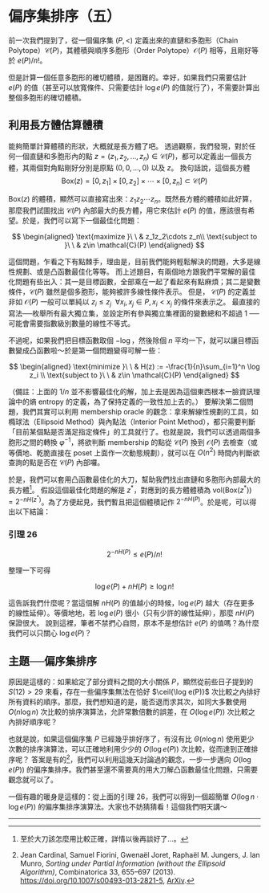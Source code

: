 # 偏序集排序（五）

前一次我們提到了，從一個偏序集 $(P, <)$ 定義出來的直鏈和多胞形（Chain Polytope）$\mathcal{C}(P)$，其體積與順序多胞形（Order Polytope）$\mathcal{O}(P)$ 相等，且剛好等於 $e(P) / n!$。

但是計算一個任意多胞形的確切體積，是困難的。幸好，如果我們只需要估計 $e(P)$ 的值（甚至可以放寬條件、只需要估計 $\log e(P)$ 的值就行了），不需要計算出整個多胞形的確切體積。

## 利用長方體估算體積

能夠簡單計算體積的形狀，大概就是長方體了吧。
透過觀察，我們發現，對於任何一個直鏈和多胞形內的點 $z=(z_1, z_2, \ldots, z_n) \in\mathcal{C}(P)$，都可以定義出一個長方體，其兩個對角點剛好分別是原點 $(0, 0, \ldots, 0)$ 以及 $z$。
換句話說，這個長方體
$$
\text{Box}(z) = [0, z_1]\times [0, z_2]\times \cdots \times [0, z_n]\subset \mathcal{C}(P)
$$

$\text{Box}(z)$ 的體積，顯然可以直接寫出來：$z_1z_2\cdots z_n$。既然長方體的體積如此好算，那麼我們試圖找出 $\mathcal{C}(P)$ 內部最大的長方體，用它來估計 $e(P)$ 的值，應該很有希望。於是，我們可以寫下一個最佳化問題：

$$
\begin{aligned}
\text{maximize }\ \ & z_1z_2\cdots z_n\\
\text{subject to }\ \ & z\in \mathcal{C}(P)
\end{aligned}
$$

這個問題，乍看之下有點棘手，理由是，目前我們能夠輕鬆解決的問題，大多是線性規劃、或是凸函數最佳化等等。
而上述題目，有兩個地方跟我們平常解的最佳化問題有些出入：其一是目標函數，全部乘在一起了看起來有點麻煩；其二是變數條件，$\mathcal{C}(P)$ 雖然是個多胞形，能夠被許多線性條件表示。
但是， $\mathcal{C}(P)$ 的定義並非如 $\mathcal{O}(P)$ 一般可以單純以 $z_i \le z_j \ \ \forall x_i, x_j\in P, x_i < x_j$ 的條件來表示之。
最直接的寫法──枚舉所有最大獨立集，並設定所有參與獨立集裡面的變數總和不超過 1 ──可能會需要指數級別數量的線性不等式。

不過呢，如果我們把目標函數取個 $-\log$，然後除個 $n$ 平均一下，就可以讓目標函數變成凸函數啦～於是第一個問題變得可解一些：

$$
\begin{aligned}
\text{minimize }\ \ & H(z) := -\frac{1}{n}\sum_{i=1}^n \log z_i \\
\text{subject to }\ \ & z\in \mathcal{C}(P)
\end{aligned}
$$

（備註：上面的 $1/n$ 並不影響最佳化的解，加上去是因為這個東西根本一臉資訊理論中的熵 entropy 的定義，為了保持定義的一致性加上去的。）
要解決第二個問題，我們其實可以利用 membership oracle 的觀念：拿來解線性規劃的工具，如橢球法（Ellipsoid Method）與內點法（Interior Point Method），都只需要判斷「目前某個點是否滿足指定條件」的工具就行了。也就是說，我們可以透過兩個多胞形之間的轉換 $\varphi^{-1}$，將欲判斷 membership 的點從 $\mathcal{C}(P)$ 換到 $\mathcal{O}(P)$ 去檢查（或等價地、乾脆直接在 poset 上面作一次動態規劃），就可以在 $O(n^2)$ 時間內判斷欲查詢的點是否在 $\mathcal{C}(P)$ 內部囉。

於是，我們可以套用凸函數最佳化的大刀，幫助我們找出直鏈和多胞形內部最大的長方體[^1]。
假設這個最佳化問題的解是 $z^*$，對應到的長方體體積為 $\text{vol}(\text{Box}(z^*)) = 2^{-nH(z^*)}$。為了方便起見，我們暫且把這個體積記作 $2^{-nH(P)}$。於是呢，可以得出以下結論：

### 引理 26

$$
2^{-nH(P)} \le e(P)/n!
$$

整理一下可得

$$
\log e(P) + nH(P) \ge \log n!
$$

這告訴我們什麼呢？當這個解 $nH(P)$ 的值越小的時候，$\log e(P)$ 越大（存在更多的線性延伸）。等價地地，若 $\log e(P)$ 很小（只有少許的線性延伸），那麼 $nH(P)$ 保證很大。
說到這裡，筆者不禁捫心自問，原本不是想估計 $e(P)$ 的值嗎？為什麼我們可以只關心 $\log e(P)$？

## 主題──偏序集排序

原因是這樣的：如果給定了部分資料之間的大小關係 $P$，顯然從前些日子提到的 $S(12)>29$ 來看，存在一些偏序集無法在恰好 $\ceil{\log e(P)}$ 次比較之內排好所有資料的順序。那麼，我們想知道的是，能否退而求其次，如同大多數使用 $O(n\log n)$ 次比較的排序演算法，允許常數倍數的誤差，在 $O(\log e(P))$ 次比較之內排好順序呢？

也就是說，如果這個偏序集 $P$ 已經幾乎排好序了，有沒有比 $\Theta(n\log n)$ 使用更少次數的排序演算法，可以正確地利用少少的 $O(\log e(P))$ 次比較，從而達到正確排序呢？
答案是有的[^2]，我們可以利用這幾天討論過的觀念，一步一步邁向 $O(\log e(P))$ 的偏序集排序。我們甚至還不需要真的用大刀解凸函數最佳化問題，只需要觀念就可以了。

一個有趣的暖身是這樣的：從上面的引理 26，我們可以得到一個超簡單 $O(\log n\cdot \log e(P))$ 的偏序集排序演算法。大家也不妨猜猜看！這個我們明天講～

-----

[^1]: 至於大刀該怎麼用比較正確，詳情以後再談好了…。

[^2]: Jean Cardinal, Samuel Fiorini, Gwenaël Joret, Raphaël M. Jungers, J. Ian Munro, _Sorting under Partial Information (without the Ellipsoid Algorithm)_, Combinatorica 33, 655–697 (2013). https://doi.org/10.1007/s00493-013-2821-5, [ArXiv](https://arxiv.org/pdf/0911.0086.pdf).
